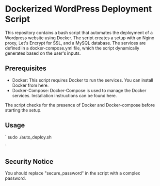 # Dockerized WordPress Deployment Script
This repository contains a bash script that automates the deployment of a Wordpress website using Docker. The script creates a setup with an Nginx proxy, Let's Encrypt for SSL, and a MySQL database. The services are defined in a docker-compose.yml file, which the script dynamically generates based on the user's inputs.

## Prerequisites
- Docker: This script requires Docker to run the services. You can install Docker from here.
- Docker-Compose: Docker-Compose is used to manage the Docker services. Installation instructions can be found here.

The script checks for the presence of Docker and Docker-compose before starting the setup.

## Usage

`
sudo ./auto_deploy.sh

`

## Security Notice

You should replace "secure_password" in the script with a complex password.
